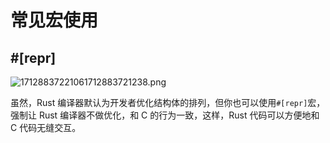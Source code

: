 # 常见宏使用

## #[repr]

![17128837221061712883721238.png](https://fastly.jsdelivr.net/gh/fyhhub/imgs@main/17128837221061712883721238.png)


虽然，Rust 编译器默认为开发者优化结构体的排列，但你也可以使用`#[repr]`宏，强制让 Rust 编译器不做优化，和 C 的行为一致，这样，Rust 代码可以方便地和 C 代码无缝交互。